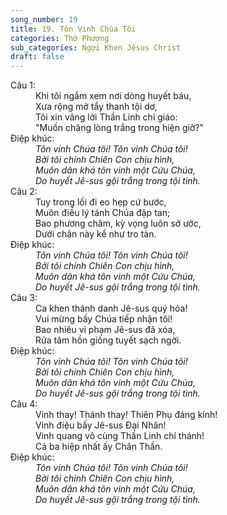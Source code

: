 ```yaml
---
song_number: 19
title: 19. Tôn Vinh Chúa Tôi
categories: Thờ Phượng
sub_categories: Ngợi Khen Jêsus Christ
draft: false
---
```

<dl><dt>Câu 1:</dt><dd data-verse="1">Khi tôi ngắm xem nơi dòng huyết báu, <br/>Xưa rộng mở tẩy thanh tội dơ, <br/>Tôi xin vâng lời Thần Linh chỉ giáo: <br/>"Muốn chăng lòng trắng trong hiện giờ?" </dd><dt>Điệp khúc:</dt><dd data-chorus="1"><em>Tôn vinh Chúa tôi! Tôn vinh Chúa tôi! <br/>Bởi tôi chính Chiên Con chịu hình, <br/>Muôn dân khá tôn vinh một Cứu Chúa, <br/>Do huyết Jê-sus gội trắng trong tội tình. </em></dd><dt>Câu 2:</dt><dd data-verse="2">Tuy trong lối đi eo hẹp cứ bước, <br/>Muôn điều lý tánh Chúa đập tan; <br/>Bao phương châm, kỳ vọng luôn sở ước, <br/>Dưới chân này kể như tro tàn. </dd><dt>Điệp khúc:</dt><dd data-chorus="1"><em>Tôn vinh Chúa tôi! Tôn vinh Chúa tôi! <br/>Bởi tôi chính Chiên Con chịu hình, <br/>Muôn dân khá tôn vinh một Cứu Chúa, <br/>Do huyết Jê-sus gội trắng trong tội tình. </em></dd><dt>Câu 3:</dt><dd data-verse="3">Ca khen thánh danh Jê-sus quý hóa! <br/>Vui mừng bấy Chúa tiếp nhận tôi! <br/>Bao nhiêu vi phạm Jê-sus đã xóa, <br/>Rửa tâm hồn giống tuyết sạch ngời. </dd><dt>Điệp khúc:</dt><dd data-chorus="1"><em>Tôn vinh Chúa tôi! Tôn vinh Chúa tôi! <br/>Bởi tôi chính Chiên Con chịu hình, <br/>Muôn dân khá tôn vinh một Cứu Chúa, <br/>Do huyết Jê-sus gội trắng trong tội tình. </em></dd><dt>Câu 4:</dt><dd data-verse="4">Vinh thay! Thánh thay! Thiên Phụ đáng kính! <br/>Vinh điệu bấy Jê-sus Đại Nhân! <br/>Vinh quang vô cùng Thần Linh chí thánh! <br/>Cả ba hiệp nhất ấy Chân Thần. </dd><dt>Điệp khúc:</dt><dd data-chorus="1"><em>Tôn vinh Chúa tôi! Tôn vinh Chúa tôi! <br/>Bởi tôi chính Chiên Con chịu hình, <br/>Muôn dân khá tôn vinh một Cứu Chúa, <br/>Do huyết Jê-sus gội trắng trong tội tình. </em></dd></dl>